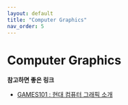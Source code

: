 ```yaml
---
layout: default
title: "Computer Graphics"
nav_order: 5
---
```

# Computer Graphics


**참고하면 좋은 링크**
- [GAMES101 : 현대 컴퓨터 그래픽 소개](https://sites.cs.ucsb.edu/~lingqi/teaching/games101.html)
